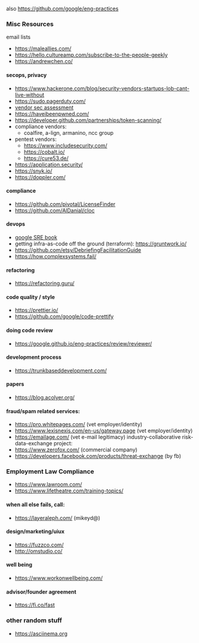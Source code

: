 also https://github.com/google/eng-practices

### Misc Resources

email lists
- https://maleallies.com/
- https://hello.cultureamp.com/subscribe-to-the-people-geekly
- https://andrewchen.co/


#### secops, privacy
- https://www.hackerone.com/blog/security-vendors-startups-lob-cant-live-without
- https://sudo.pagerduty.com/
- [vendor sec assessment](https://blogs.dropbox.com/tech/2019/03/towards-better-vendor-security-assessments/)
- https://haveibeenpwned.com/
- https://developer.github.com/partnerships/token-scanning/
- compliance vendors:
  - coalfire, a-lign, armanino, ncc group
- pentest vendors:
  - https://www.includesecurity.com/
  - https://cobalt.io/
  - https://cure53.de/
- https://application.security/
- https://snyk.io/
- https://doppler.com/

#### compliance
- https://github.com/pivotal/LicenseFinder
- https://github.com/AlDanial/cloc

#### devops
- [google SRE book](https://landing.google.com/sre/book/index.html)
- getting infra-as-code off the ground (terraform): https://gruntwork.io/
- https://github.com/etsy/DebriefingFacilitationGuide
- https://how.complexsystems.fail/

#### refactoring
- https://refactoring.guru/

#### code quality / style
- https://prettier.io/
- https://github.com/google/code-prettify

#### doing code review
- https://google.github.io/eng-practices/review/reviewer/

#### development process
- https://trunkbaseddevelopment.com/

#### papers
- https://blog.acolyer.org/

#### fraud/spam related services:
- https://pro.whitepages.com/ (vet employer/identity)
- https://www.lexisnexis.com/en-us/gateway.page (vet employer/identity)
- https://emailage.com/ (vet e-mail legitimacy)
industry-collaborative risk-data-exchange project:
- https://www.zerofox.com/ (commercial company)
- https://developers.facebook.com/products/threat-exchange (by fb)

### Employment Law Compliance
- https://www.lawroom.com/
- https://www.lifetheatre.com/training-topics/

#### when all else fails, call:
- https://layeraleph.com/ (mikeyd@)

#### design/marketing/uiux
- https://fuzzco.com/
- http://omstudio.co/

#### well being
- https://www.workonwellbeing.com/

#### advisor/founder agreement
- https://fi.co/fast

### other random stuff
- https://asciinema.org
